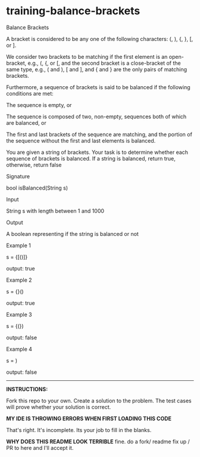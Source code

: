 # training-balance-brackets

Balance Brackets

A bracket is considered to be any one of the following characters: (, ), {, }, [, or ].

We consider two brackets to be matching if the first element is an open-bracket, e.g., (, {, or [, and the second bracket is a close-bracket of the same type, e.g., ( and ), [ and ], and { and } are the only pairs of matching brackets.

Furthermore, a sequence of brackets is said to be balanced if the following conditions are met:

The sequence is empty, or

The sequence is composed of two, non-empty, sequences both of which are balanced, or

The first and last brackets of the sequence are matching, and the portion of the sequence without the first and last elements is balanced.

You are given a string of brackets. Your task is to determine whether each sequence of brackets is balanced. If a string is balanced, return true, otherwise, return false

Signature

bool isBalanced(String s)

Input

String s with length between 1 and 1000

Output

A boolean representing if the string is balanced or not

Example 1

s = {[()]}

output: true

Example 2

s = {}()

output: true

Example 3

s = {(})

output: false

Example 4

s = )

output: false


---
**INSTRUCTIONS:**

Fork this repo to your own. Create a solution to the problem. The test cases will prove whether your solution is correct.


**MY IDE IS THROWING ERRORS WHEN FIRST LOADING THIS CODE**

That's right. It's incomplete. Its your job to fill in the blanks.

**WHY DOES THIS README LOOK TERRIBLE**
fine. do a fork/ readme fix up / PR to here and I'll accept it.